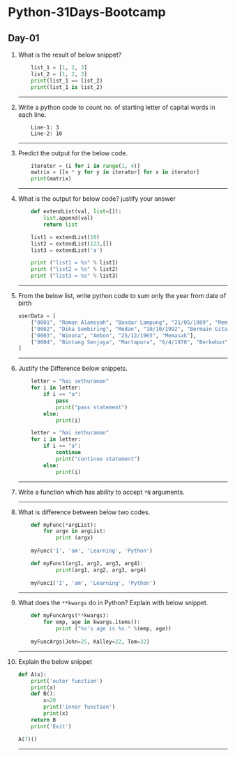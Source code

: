 # Python-31Days-Bootcamp

## Day-01

1. What is the result of below snippet?

    ``` python
        list_1 = [1, 2, 3]
        list_2 = [1, 2, 3]
        print(list_1 == list_2)
        print(list_1 is list_2)
    ```

    ---------------------------------------
2. Write a python code to count no. of starting letter of capital words in each line.

    ``` output
        Line-1: 3
        Line-2: 10
    ```

    ---------------------------------------
3. Predict the output for the below code.

    ``` python
        iterator = (i for i in range(1, 4))
        matrix = [[x * y for y in iterator] for x in iterator]
        print(matrix)
    ```

    ---------------------------------------
4. What is the output for below code? justify your answer

    ``` python
        def extendList(val, list=[]):
            list.append(val)
            return list

        list1 = extendList(10)
        list2 = extendList(123,[])
        list3 = extendList('a')

        print ("list1 = %s" % list1)
        print ("list2 = %s" % list2)
        print ("list3 = %s" % list3)
    ```

    ---------------------------------------

5. From the below list, write python code to sum only the year from date of birth

    ```python
    userData = [
        ["0001", "Roman Alamsyah", "Bandar Lampung", "21/05/1989", "Membaca"],
        ["0002", "Dika Sembiring", "Medan", "10/10/1992", "Bermain Gitar"], 
        ["0003", "Winona", "Ambon", "25/12/1965", "Memasak"], 
        ["0004", "Bintang Senjaya", "Martapura", "6/4/1970", "Berkebun"]
    ]
    ```

    ---------------------------------------

6. Justify the Difference below snippets.

    ``` python
        letter = "hai sethuraman"
        for i in letter:
            if i == "a":
                pass
                print("pass statement")
            else:
                print(i)
    ```

    ``` python
        letter = "hai sethuraman"
        for i in letter:
            if i == "a":
                continue
                print("continue statement")
            else:
                print(i)
    ```

    ---------------------------------------

7. Write a function which has ability to accept `*N` arguments.

    ---------------------------------------
8. What is difference between below two codes.

    ``` python
        def myFunc(*argList):  
            for argx in argList:  
                print (argx) 
            
        myFunc('I', 'am', 'Learning', 'Python')
    ```

    ``` python
        def myFunc1(arg1, arg2, arg3, arg4):
                print(arg1, arg2, arg3, arg4)
            
        myFunc1('I', 'am', 'Learning', 'Python')
    ```

    ---------------------------------------

9. What does the `**kwargs` do in Python? Explain with below snippet.

    ``` python
        def myFuncArgs(**kwargs):
            for emp, age in kwargs.items():
                print ("%s's age is %s." %(emp, age))
            
        myFuncArgs(John=25, Kalley=22, Tom=32)
    ```

    ---------------------------------------

10. Explain the below snippet

    ``` python
    def A(x):
        print('outer function')
        print(x)
        def B():
            x=20
            print('inner function')
            print(x)
        return B
        print('Exit')

    A(7)()
    ```

    ---------------------------------------
